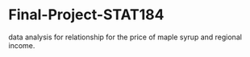 # Final-Project-STAT184
data analysis for relationship for the price of maple syrup and regional income. 
